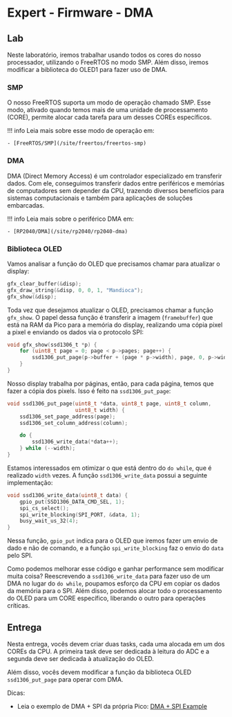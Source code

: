 # Expert - Firmware - DMA

## Lab

Neste laboratório, iremos trabalhar usando todos os cores do nosso processador, utilizando o FreeRTOS no modo SMP. Além disso, iremos modificar a biblioteca do OLED1 para fazer uso de DMA.

### SMP

O nosso FreeRTOS suporta um modo de operação chamado SMP. Esse modo, ativado quando temos mais de uma unidade de processamento (CORE), permite alocar cada tarefa para um desses COREs específicos.

!!! info 
    Leia mais sobre esse modo de operação em:
    
    - [FreeRTOS/SMP](/site/freertos/freertos-smp)

### DMA

DMA (Direct Memory Access) é um controlador especializado em transferir dados. Com ele, conseguimos transferir dados entre periféricos e memórias de computadores sem depender da CPU, trazendo diversos benefícios para sistemas computacionais e também para aplicações de soluções embarcadas. 

!!! info 
    Leia mais sobre o periférico DMA em:
    
    - [RP2040/DMA](/site/rp2040/rp2040-dma)

### Biblioteca OLED

Vamos analisar a função do OLED que precisamos chamar para atualizar o display:

```c
gfx_clear_buffer(&disp);
gfx_draw_string(&disp, 0, 0, 1, "Mandioca");
gfx_show(&disp);
```

Toda vez que desejamos atualizar o OLED, precisamos chamar a função `gfx_show`. O papel dessa função é transferir a imagem (`framebuffer`) que está na RAM da Pico para a memória do display, realizando uma cópia pixel a pixel e enviando os dados via o protocolo SPI:

```c
void gfx_show(ssd1306_t *p) {
    for (uint8_t page = 0; page < p->pages; page++) {
        ssd1306_put_page(p->buffer + (page * p->width), page, 0, p->width);
    }
}
```

Nosso display trabalha por páginas, então, para cada página, temos que fazer a cópia dos pixels. Isso é feito na `ssd1306_put_page`:

```c
void ssd1306_put_page(uint8_t *data, uint8_t page, uint8_t column,
                      uint8_t width) {
    ssd1306_set_page_address(page);
    ssd1306_set_column_address(column);

    do {
        ssd1306_write_data(*data++);
    } while (--width);
}
```

Estamos interessados em otimizar o que está dentro do `do while`, que é realizado `width` vezes. A função `ssd1306_write_data` possui a seguinte implementação:

```c
void ssd1306_write_data(uint8_t data) {
    gpio_put(SSD1306_DATA_CMD_SEL, 1);
    spi_cs_select();
    spi_write_blocking(SPI_PORT, &data, 1);
    busy_wait_us_32(4);
}
```

Nessa função, `gpio_put` indica para o OLED que iremos fazer um envio de dado e não de comando, e a função `spi_write_blocking` faz o envio do `data` pelo SPI.

Como podemos melhorar esse código e ganhar performance sem modificar muita coisa? Reescrevendo a `ssd1306_write_data` para fazer uso de um DMA no lugar do `do while`, poupamos esforço da CPU em copiar os dados da memória para o SPI. Além disso, podemos alocar todo o processamento do OLED para um CORE específico, liberando o outro para operações críticas.

## Entrega

Nesta entrega, vocês devem criar duas tasks, cada uma alocada em um dos COREs da CPU. A primeira task deve ser dedicada à leitura do ADC e a segunda deve ser dedicada à atualização do OLED.    

Além disso, vocês devem modificar a função da biblioteca OLED `ssd1306_put_page` para operar com DMA.

Dicas:

- Leia o exemplo de DMA + SPI da própria Pico: [DMA + SPI Example](https://github.com/raspberrypi/pico-examples/blob/master/spi/spi_dma/spi_dma.c)

